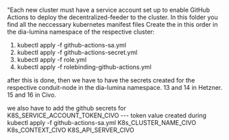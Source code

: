 "Each new cluster must have a service account set up to enable GitHub Actions to deploy the decentralized-feeder to the cluster.
In this folder you find all the neccessary kubernetes manifest files
Create the in this order in the dia-lumina namespace of the respective cluster:
1. kubectl apply -f github-actions-sa.yml
2. kubectl apply -f github-actions-secret.yml 
3. kubectl apply -f role.yml 
4. kubectl apply -f rolebinding-github-actions.yml 

after this is done, then we have to have the secrets created for the respective conduit-node in the dia-lumina namespace. 
13 and 14 in Hetzner.
15 and 16 in Civo.

we also have to add the github secrets for
K8S_SERVICE_ACCOUNT_TOKEN_CIVO --- token value created during kubectl apply -f github-actions-sa.yml
K8s_CLUSTER_NAME_CIVO 
K8s_CONTEXT_CIVO
K8S_API_SERVER_CIVO